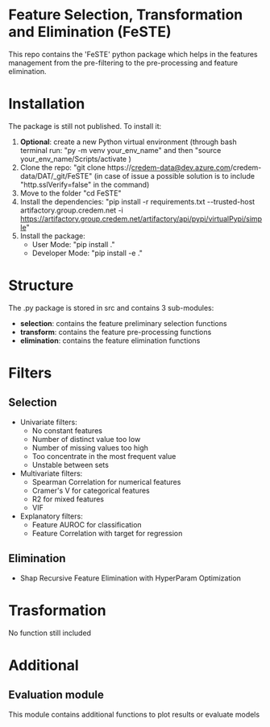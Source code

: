 # **Fe**ature **S**election, **T**ransformation and **E**limination (FeSTE)

This repo contains the 'FeSTE' python package which helps in the features management from the pre-filtering to the pre-processing and feature elimination.

# Installation

The package is still not published. To install it:

1) **Optional**: create a new Python virtual environment (through bash terminal run: "py -m venv your_env_name" and then "source your_env_name/Scripts/activate )
2) Clone the repo: "git clone https://credem-data@dev.azure.com/credem-data/DAT/_git/FeSTE" (in case of issue a possible solution is to include "http.sslVerify=false" in the command)
3) Move to the folder "cd FeSTE"
4) Install the dependencies: "pip install -r requirements.txt  --trusted-host artifactory.group.credem.net  -i https://artifactory.group.credem.net/artifactory/api/pypi/virtualPypi/simple"
5) Install the package:
    - User Mode: "pip install ."
    - Developer Mode: "pip install -e ."

# Structure

The .py package is stored in src and contains 3 sub-modules:
- **selection**: contains the feature preliminary selection functions
- **transform**: contains the feature pre-processing functions
- **elimination**: contains the feature elimination functions

# Filters

## Selection

- Univariate filters:
    - No constant features
    - Number of distinct value too low
    - Number of missing values too high
    - Too concentrate in the most frequent value
    - Unstable between sets
- Multivariate filters:
    - Spearman Correlation for numerical features
    - Cramer's V for categorical features
    - R2 for mixed features
    - VIF
- Explanatory filters:
    - Feature AUROC for classification 
    - Feature Correlation with target for regression
    
## Elimination
- Shap Recursive Feature Elimination with HyperParam Optimization

# Trasformation

No function still included

# Additional

## Evaluation module
This module contains additional functions to plot results or evaluate models

